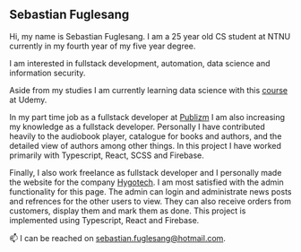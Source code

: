 ## Sebastian Fuglesang

Hi, my name is Sebastian Fuglesang. 
I am a 25 year old CS student at NTNU currently in my fourth year of my five year degree. 

I am interested in fullstack development, automation, data science and information security.

Aside from my studies I am currently learning data science with this [course](https://www.udemy.com/course/python-for-machine-learning-data-science-masterclass/) at Udemy. 

In my part time job as a fullstack developer at [Publizm](https://publizm.no/) I am also increasing my knowledge as a fullstack developer.
Personally I have contributed heavily to the audiobook player, catalogue for books and authors, and the detailed view of authors among other things.
In this project I have worked primarily with Typescript, React, SCSS and Firebase.

Finally, I also work freelance as fullstack developer and I personally made the website for the company [Hygotech](https://hygotech.com).
I am most satisfied with the admin functionality for this page. The admin can login and administrate news posts and refrences for the other users to view.
They can also receive orders from customers, display them and mark them as done.
This project is implemented using Typescript, React and Firebase.

📫 I can be reached on sebastian.fuglesang@hotmail.com.

<!---
sebastian-fuglesang/sebastian-fuglesang is a ✨ special ✨ repository because its `README.md` (this file) appears on your GitHub profile.
You can click the Preview link to take a look at your changes.
--->

